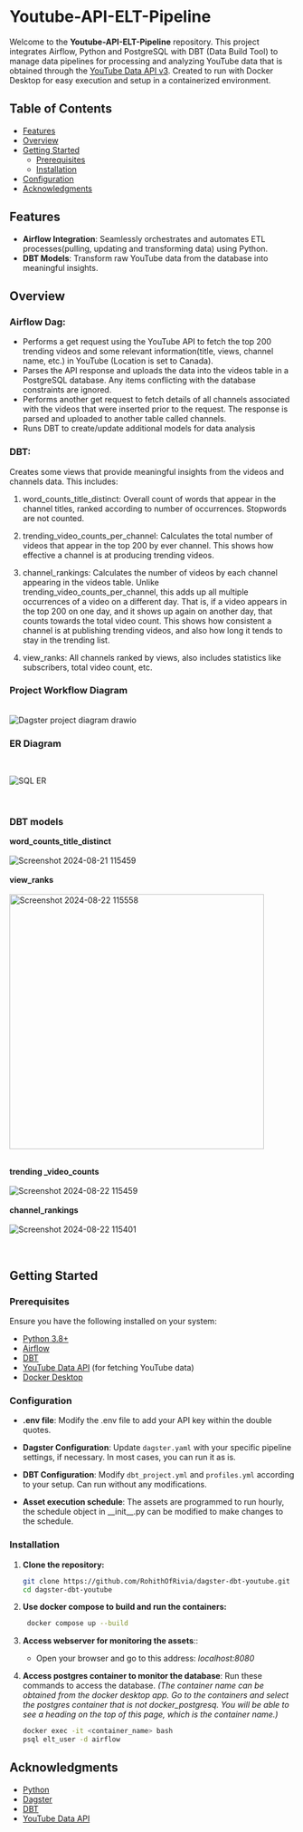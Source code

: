﻿# Youtube-API-ELT-Pipeline

Welcome to the **Youtube-API-ELT-Pipeline** repository. This project integrates Airflow, Python and PostgreSQL with DBT (Data Build Tool) to manage data pipelines for processing and analyzing YouTube data that is obtained through the [YouTube Data API v3](https://developers.google.com/youtube/v3). Created to run with Docker Desktop for easy execution and setup in a containerized environment.  
## Table of Contents
- [Features](#features)
- [Overview](#overview)
- [Getting Started](#getting-started)
  - [Prerequisites](#prerequisites)
  - [Installation](#installation)
- [Configuration](#configuration)
- [Acknowledgments](#acknowledgments)

## Features
- **Airflow Integration**: Seamlessly orchestrates and automates ETL processes(pulling, updating and transforming data) using Python.
- **DBT Models**: Transform raw YouTube data from the database into meaningful insights.

## Overview
###  Airflow Dag:
- Performs a get request using the YouTube API to fetch the top 200 trending videos and some relevant information(title, views, channel name, etc.) in YouTube (Location is set to Canada).
- Parses the API response and uploads the data into the videos table in a PostgreSQL database. Any items conflicting with the database constraints are ignored.
- Performs another get request to fetch details of all channels associated with the videos that were inserted prior to the request. The response is parsed and uploaded to another table called channels.
- Runs DBT to create/update additional models for data analysis
### DBT:
Creates some views that provide meaningful insights from the videos and channels data. This includes:
1. word_counts_title_distinct: Overall count of words that appear in the channel titles, ranked according to number of occurrences. Stopwords are not counted.

2. trending_video_counts_per_channel: Calculates the total number of videos that appear in the top 200 by ever channel. This shows how effective a channel is at producing trending videos.

3. channel_rankings: Calculates the number of videos by each channel appearing in the videos table. Unlike trending_video_counts_per_channel, this adds up all multiple occurrences of a video on a different day. That is, if a video appears in the top 200 on one day, and it shows up again on another day, that counts towards the total video count. This shows how consistent a channel is at publishing trending videos, and also how long it tends to stay in the trending list. 

5. view_ranks: All channels ranked by views, also includes statistics like subscribers, total video count, etc.

### Project Workflow Diagram
<br> ![Dagster project diagram drawio](https://github.com/user-attachments/assets/47545153-c00c-4e6c-b6b0-78ecfd0d19da)
  <br>


###  ER Diagram
<br>

![SQL ER](https://github.com/user-attachments/assets/2045d578-b872-498e-aa81-f6e2e3a82855)

<br>

### DBT models

**word_counts_title_distinct**
<br>
<br>
![Screenshot 2024-08-21 115459](https://github.com/user-attachments/assets/cc6614c6-27f7-4188-8f6e-f6bd178f2fa4)
<br>
<br>
**view_ranks**
<br>
<br>
<img width="450" alt="Screenshot 2024-08-22 115558" src="https://github.com/user-attachments/assets/a7a43778-4523-45d5-830e-76d9ad9f1584">
<br>
<br>

**trending _video_counts**
<br>
<br>
![Screenshot 2024-08-22 115459](https://github.com/user-attachments/assets/e376ee4e-b0f2-4c75-8ebc-d532cfcd1992)
<br>
<br>
**channel_rankings**
<br>
<br>
![Screenshot 2024-08-22 115401](https://github.com/user-attachments/assets/6fd3294d-b8b8-45da-b62d-9354c1664cdd)
<br>

<br>

## Getting Started
### Prerequisites
Ensure you have the following installed on your system:
- [Python 3.8+](https://www.python.org/downloads/)
- [Airflow](https://docs.dagster.io/getting-started/install)
- [DBT](https://docs.getdbt.com/docs/installation)
- [YouTube Data API](https://developers.google.com/youtube/v3) (for fetching YouTube data)
- [Docker Desktop](https://www.docker.com/products/docker-desktop/)

### Configuration
- **.env file**: Modify the .env file to add your API key within the double quotes.
- **Dagster Configuration**: Update `dagster.yaml` with your specific pipeline settings, if necessary. In most cases, you can run it as is.
  
- **DBT Configuration**: Modify `dbt_project.yml` and `profiles.yml` according to your setup. Can run without any modifications.
- **Asset execution schedule**: The assets are programmed to run hourly, the schedule object in \_\_init\__.py can be modified to make changes to the schedule.
### Installation
1. **Clone the repository:**
   ```bash
   git clone https://github.com/RohithOfRivia/dagster-dbt-youtube.git
   cd dagster-dbt-youtube
2. **Use docker compose to build and run the containers:**
	  ```bash
	   docker compose up --build
3. **Access webserver for monitoring the assets**::
	- Open your browser and go to this address: *localhost:8080*

	
4. **Access postgres container to monitor the database**: 
	Run these commands to access the database. *(The container name can be obtained from the docker desktop app. Go to the containers and select the postgres container that is not docker_postgresq. You will be able to see a heading on the top of this page, which is the container name.)*  
	```bash
   docker exec -it <container_name> bash
	psql elt_user -d airflow
## Acknowledgments
- [Python](https://www.python.org/)
- [Dagster](https://dagster.io/)
- [DBT](https://getdbt.com/)
- [YouTube Data API](https://developers.google.com/youtube/v3)

